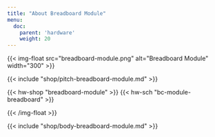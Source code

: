 ```yaml
---
title: "About Breadboard Module"
menu:
  doc:
    parent: 'hardware'
    weight: 20
---
```


{{< img-float src="breadboard-module.png" alt="Breadboard Module" width="300" >}}

{{< include "shop/pitch-breadboard-module.md" >}}

{{< hw-shop "breadboard-module" >}}
{{< hw-sch "bc-module-breadboard" >}}

{{< /img-float >}}

{{< include "shop/body-breadboard-module.md" >}}
